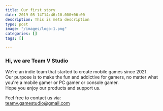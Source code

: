 ```yaml
---
title: Our first story
date: 2019-05-14T14:46:10.000+06:00
description: This is meta description
type: post
image: "/images/logo-1.png"
categories: []
tags: []

---
```

### Hi, we are **Team V Studio**

We're an indie team that started to create mobile games since 2021.  
Our purpose is to make the fun and addictive for gamers, no matter what you're a mobile gamer or PC gamer or console gamer.  
Hope you enjoy our products and support us.

Feel free to contact us via:  
teamv.gamestudio@gmail.com